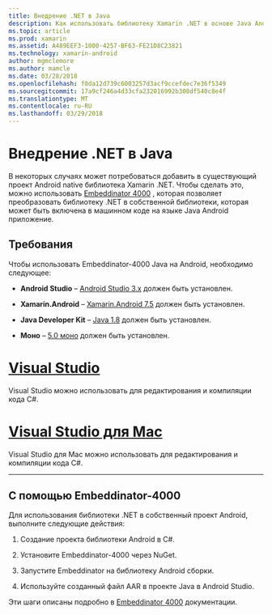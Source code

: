 ```yaml
---
title: Внедрение .NET в Java
description: Как использовать библиотеку Xamarin .NET в основе Java Android проект в машинном коде
ms.topic: article
ms.prod: xamarin
ms.assetid: A489EEF3-1008-4257-BF63-FE21D8C23821
ms.technology: xamarin-android
author: mgmclemore
ms.author: mamcle
ms.date: 03/28/2018
ms.openlocfilehash: f0da12d739c6003257d3acf9ccefdec7e36f5349
ms.sourcegitcommit: 17a9cf246a4d33cfa232016992b308df540c8e4f
ms.translationtype: MT
ms.contentlocale: ru-RU
ms.lasthandoff: 03/29/2018
---
```

# <a name="embedding-net-in-java"></a>Внедрение .NET в Java

В некоторых случаях может потребоваться добавить в существующий проект Android native библиотека Xamarin .NET. Чтобы сделать это, можно использовать [Embeddinator 4000](https://mono.github.io/Embeddinator-4000/) , которая позволяет преобразовать библиотеку .NET в собственной библиотеки, которая может быть включена в машинном коде на языке Java Android приложение.

 
## <a name="requirements"></a>Требования

Чтобы использовать Embeddinator-4000 Java на Android, необходимо следующее:

-   **Android Studio** &ndash; [Android Studio 3.x](https://developer.android.com/studio/preview/index.html) должен быть установлен.

-   **Xamarin.Android** &ndash; [Xamarin.Android 7.5](https://www.visualstudio.com/xamarin/) должен быть установлен.

-   **Java Developer Kit** &ndash; [Java 1.8](http://www.oracle.com/technetwork/java/javase/downloads/jdk8-downloads-2133151.html) должен быть установлен.

-   **Моно** &ndash; [5.0 моно](http://www.mono-project.com/download/) должен быть установлен.


# <a name="visual-studiotabvswin"></a>[Visual Studio](#tab/vswin)

Visual Studio можно использовать для редактирования и компиляции кода C#.

# <a name="visual-studio-for-mactabvsmac"></a>[Visual Studio для Mac](#tab/vsmac)

Visual Studio для Mac можно использовать для редактирования и компиляции кода C#.

-----

 
## <a name="using-the-embeddinator-4000"></a>С помощью Embeddinator-4000

Для использования библиотеки .NET в собственный проект Android, выполните следующие действия:

1.  Создание проекта библиотеки Android в C#.

2.  Установите Embeddinator-4000 через NuGet.

3.  Запустите Embeddinator на библиотеку Android сборки.

4.  Используйте созданный файл AAR в проекте Java в Android Studio.

Эти шаги описаны подробно в [Embeddinator 4000](https://mono.github.io/Embeddinator-4000/getting-started-java-android.html) документации.
